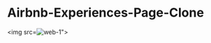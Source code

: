 # Airbnb-Experiences-Page-Clone

<img src=![web-1](https://user-images.githubusercontent.com/90528783/186222656-bbbe95bb-f7dd-49ba-8484-c2bf8415a481.jpg)">
